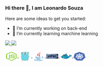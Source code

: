 ### Hi there 👋, I am Leonardo Souza


Here are some ideas to get you started:

- 🔭 I’m currently working on back-end
- 🌱 I’m currently learning marchine learning

<div>
  <a href="https://github.com/leogsouza">
    <img height="180em" src="https://github-readme-stats.vercel.app/api?username=leogsouza&show_icons=true&theme=onedark&include_all_commits=true&count_private=true"/>
    <img height="180em" src="https://github-readme-stats.vercel.app/api/top-langs/?username=leogsouza&layout=compact&langs_count=7&theme=onedark"/>
</div>
<div style="display: inline_block"><br>
  <img align="center" alt="Leo-NodeJs" height="30" width="40" src="https://raw.githubusercontent.com/devicons/devicon/master/icons/nodejs/nodejs-plain.svg">
  <img align="center" alt="Leo-Go" height="30" width="40" src="https://raw.githubusercontent.com/devicons/devicon/master/icons/go/go-original.svg">
  <img align="center" alt="Leo-Java" height="30" width="40" src="https://raw.githubusercontent.com/devicons/devicon/master/icons/java/java-original.svg">
  <img align="center" alt="Leo-PHP" height="30" width="40" src="https://raw.githubusercontent.com/devicons/devicon/master/icons/php/php-original.svg">  
  <img align="center" alt="Leo-Docker" height="30" width="40" src="https://raw.githubusercontent.com/devicons/devicon/master/icons/docker/docker-original.svg">
  <img align="center" alt="Leo-K8s" height="30" width="40" src="https://raw.githubusercontent.com/devicons/devicon/master/icons/kubernetes/kubernetes-plain.svg">
</div>
